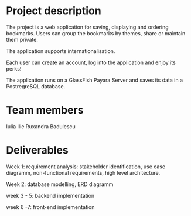 # Project description

The project is a web application for saving, displaying and ordering bookmarks. Users can group the bookmarks by themes, share or maintain them private. 

The application supports internationalisation. 

Each user can create an account, log into the application and enjoy its perks! 

The application runs on a GlassFish Payara Server and saves its data in a PostregreSQL database.

# Team members

Iulia Ilie
Ruxandra Badulescu

# Deliverables

Week 1: requirement analysis: stakeholder identification, use case diagramm, non-functional requirements, high level architecture.

Week 2: database modelling, ERD diagramm

week 3 - 5: backend implementation

week 6 -7: front-end implementation